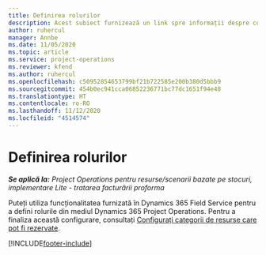 ```yaml
---
title: Definirea rolurilor
description: Acest subiect furnizează un link spre informații despre configurarea categoriilor de resurse care pot fi rezervate.
author: ruhercul
manager: Annbe
ms.date: 11/05/2020
ms.topic: article
ms.service: project-operations
ms.reviewer: kfend
ms.author: ruhercul
ms.openlocfilehash: c50952854653799bf21b722585e200b380d5bbb9
ms.sourcegitcommit: 454b0ec941cca06852236771bc77dc1651f94e48
ms.translationtype: HT
ms.contentlocale: ro-RO
ms.lasthandoff: 11/12/2020
ms.locfileid: "4514574"
---
```

# <a name="define-roles"></a>Definirea rolurilor

_**Se aplică la:** Project Operations pentru resurse/scenarii bazate pe stocuri, implementare Lite - tratarea facturării proforma_

Puteți utiliza funcționalitatea furnizată în Dynamics 365 Field Service pentru a defini rolurile din mediul Dynamics 365 Project Operations. Pentru a finaliza această configurare, consultați [Configurați categorii de resurse care pot fi rezervate](https://docs.microsoft.com/dynamics365/field-service/set-up-bookable-resource-categories).


[!INCLUDE[footer-include](../includes/footer-banner.md)]